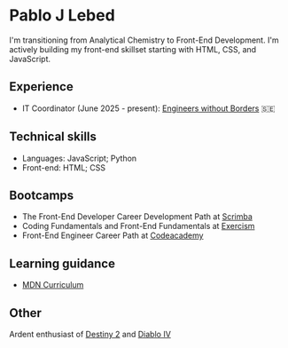 # Pablo J Lebed
I'm transitioning from Analytical Chemistry to Front-End Development. I'm actively building my front-end skillset starting with HTML, CSS, and JavaScript.

## Experience

+ IT Coordinator (June 2025 - present): [Engineers without Borders](https://www.ewb-swe.org/) 🇸🇪

## Technical skills

+ Languages: JavaScript; Python
+ Front-end: HTML; CSS

## Bootcamps

+ The Front-End Developer Career Development Path at [Scrimba](https://scrimba.com)
+ Coding Fundamentals and Front-End Fundamentals at [Exercism](https://exercism.org)
+ Front-End Engineer Career Path at [Codeacademy](https://www.codecademy.com/learn/paths/front-end-engineer-career-path)

## Learning guidance

+ [MDN Curriculum](https://developer.mozilla.org/en-US/curriculum/)

## Other

Ardent enthusiast of [Destiny 2](https://www.bungie.net/7/en/destiny) and [Diablo IV](https://diablo4.blizzard.com/en-gb/)


